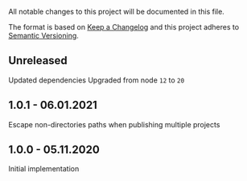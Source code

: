 All notable changes to this project will be documented in this file.

The format is based on [Keep a Changelog](http://keepachangelog.com/)
and this project adheres to [Semantic Versioning](http://semver.org/).

## Unreleased

Updated dependencies
Upgraded from node `12` to `20`

## 1.0.1 - 06.01.2021

Escape non-directories paths when publishing multiple projects

## 1.0.0 - 05.11.2020

Initial implementation
